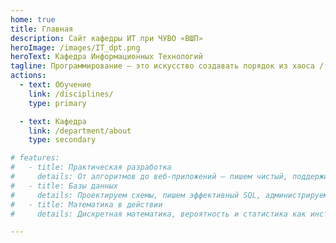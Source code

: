 ```yaml
---
home: true
title: Главная
description: Сайт кафедры ИТ при ЧУВО «ВШП»
heroImage: /images/IT_dpt.png
heroText: Кафедра Информационных Технологий
tagline: Программирование — это искусство создавать порядок из хаоса / Алан Кей
actions:
  - text: Обучение
    link: /disciplines/
    type: primary

  - text: Кафедра
    link: /department/about
    type: secondary

# features:
#   - title: Практическая разработка
#     details: От алгоритмов до веб-приложений — пишем чистый, поддерживаемый код и работаем в команде.
#   - title: Базы данных
#     details: Проектируем схемы, пишем эффективный SQL, администрируем и анализируем реальные наборы данных.
#   - title: Математика в действии
#     details: Дискретная математика, вероятность и статистика как инструменты инженера и исследователя.

---
```

